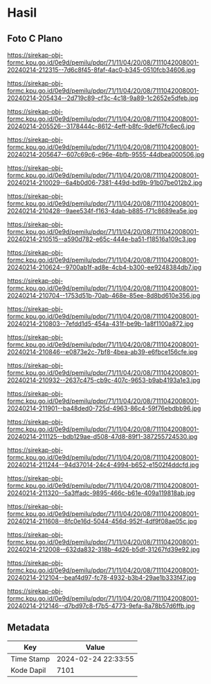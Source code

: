 # Hasil

## Foto C Plano

https://sirekap-obj-formc.kpu.go.id/0e9d/pemilu/pdpr/71/11/04/20/08/7111042008001-20240214-212315--7d6c8f45-8faf-4ac0-b345-0510fcb34606.jpg

https://sirekap-obj-formc.kpu.go.id/0e9d/pemilu/pdpr/71/11/04/20/08/7111042008001-20240214-205434--2d719c89-cf3c-4c18-9a89-1c2652e5dfeb.jpg

https://sirekap-obj-formc.kpu.go.id/0e9d/pemilu/pdpr/71/11/04/20/08/7111042008001-20240214-205526--3178444c-8612-4eff-b8fc-9def67fc6ec6.jpg

https://sirekap-obj-formc.kpu.go.id/0e9d/pemilu/pdpr/71/11/04/20/08/7111042008001-20240214-205647--607c69c6-c96e-4bfb-9555-44dbea000506.jpg

https://sirekap-obj-formc.kpu.go.id/0e9d/pemilu/pdpr/71/11/04/20/08/7111042008001-20240214-210029--6a4b0d06-7381-449d-bd9b-91b07be012b2.jpg

https://sirekap-obj-formc.kpu.go.id/0e9d/pemilu/pdpr/71/11/04/20/08/7111042008001-20240214-210428--9aee534f-f163-4dab-b885-f71c8689ea5e.jpg

https://sirekap-obj-formc.kpu.go.id/0e9d/pemilu/pdpr/71/11/04/20/08/7111042008001-20240214-210515--a590d782-e65c-444e-ba51-f18516a109c3.jpg

https://sirekap-obj-formc.kpu.go.id/0e9d/pemilu/pdpr/71/11/04/20/08/7111042008001-20240214-210624--9700ab1f-ad8e-4cb4-b300-ee9248384db7.jpg

https://sirekap-obj-formc.kpu.go.id/0e9d/pemilu/pdpr/71/11/04/20/08/7111042008001-20240214-210704--1753d51b-70ab-468e-85ee-8d8bd610e356.jpg

https://sirekap-obj-formc.kpu.go.id/0e9d/pemilu/pdpr/71/11/04/20/08/7111042008001-20240214-210803--7efdd1d5-454a-431f-be9b-1a8f1100a872.jpg

https://sirekap-obj-formc.kpu.go.id/0e9d/pemilu/pdpr/71/11/04/20/08/7111042008001-20240214-210846--e0873e2c-7bf8-4bea-ab39-e6fbce156cfe.jpg

https://sirekap-obj-formc.kpu.go.id/0e9d/pemilu/pdpr/71/11/04/20/08/7111042008001-20240214-210932--2637c475-cb9c-407c-9653-b9ab4193a1e3.jpg

https://sirekap-obj-formc.kpu.go.id/0e9d/pemilu/pdpr/71/11/04/20/08/7111042008001-20240214-211901--ba48ded0-725d-4963-86c4-59f76ebdbb96.jpg

https://sirekap-obj-formc.kpu.go.id/0e9d/pemilu/pdpr/71/11/04/20/08/7111042008001-20240214-211125--bdb129ae-d508-47d8-89f1-387255724530.jpg

https://sirekap-obj-formc.kpu.go.id/0e9d/pemilu/pdpr/71/11/04/20/08/7111042008001-20240214-211244--94d37014-24c4-4994-b652-e1502f4ddcfd.jpg

https://sirekap-obj-formc.kpu.go.id/0e9d/pemilu/pdpr/71/11/04/20/08/7111042008001-20240214-211320--5a3ffadc-9895-466c-b61e-409a119818ab.jpg

https://sirekap-obj-formc.kpu.go.id/0e9d/pemilu/pdpr/71/11/04/20/08/7111042008001-20240214-211608--8fc0e16d-5044-456d-952f-4df9f08ae05c.jpg

https://sirekap-obj-formc.kpu.go.id/0e9d/pemilu/pdpr/71/11/04/20/08/7111042008001-20240214-212008--632da832-318b-4d26-b5df-31267fd39e92.jpg

https://sirekap-obj-formc.kpu.go.id/0e9d/pemilu/pdpr/71/11/04/20/08/7111042008001-20240214-212104--beaf4d97-fc78-4932-b3b4-29ae1b333f47.jpg

https://sirekap-obj-formc.kpu.go.id/0e9d/pemilu/pdpr/71/11/04/20/08/7111042008001-20240214-212146--d7bd97c8-f7b5-4773-9efa-8a78b57d6ffb.jpg


## Metadata

| Key        | Value               |
| ---------- | ------------------- |
| Time Stamp | 2024-02-24 22:33:55 |
| Kode Dapil | 7101                |




